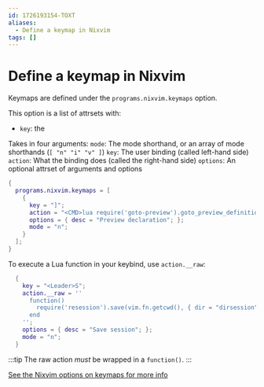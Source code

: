 ```yaml
---
id: 1726193154-TOXT
aliases:
  - Define a keymap in Nixvim
tags: []
---
```


# Define a keymap in Nixvim

Keymaps are defined under the `programs.nixvim.keymaps` option.

This option is a list of attrsets with:

- `key`: the

Takes in four arguments:
`mode`: The mode shorthand, or an array of mode shorthands (`[ "n" "i" "v" ]`)
`key`: The user binding (called left-hand side)
`action`: What the binding does (called the right-hand side)
`options`: An optional attrset of arguments and options

```nix
{
  programs.nixvim.keymaps = [
    {
      key = "]";
      action = "<CMD>lua require('goto-preview').goto_preview_definition()<CR>";
      options = { desc = "Preview declaration"; };
      mode = "n";
    }
  ];
}
```

To execute a Lua function in your keybind, use `action.__raw`:

```nix
  {
    key = "<Leader>S";
    action.__raw = ''
      function()
        require('resession').save(vim.fn.getcwd(), { dir = "dirsession" })
      end
    '';
    options = { desc = "Save session"; };
    mode = "n";
  }
```

:::tip
The raw action _must_ be wrapped in a `function()`.
:::

[See the Nixvim options on keymaps for more info](https://nix-community.github.io/nixvim/keymaps/index.html)
